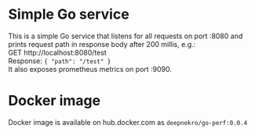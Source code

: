 # Simple Go service
This is a simple Go service that listens for all requests on port :8080 and prints request path in response body after 200 millis, e.g.:
<br />GET http://localhost:8080/test
<br />Response: `{ "path": "/test" }`
<br />It also exposes prometheus metrics on port :9090.
# Docker image
Docker image is available on hub.docker.com as `deepnekro/go-perf:0.0.4`
